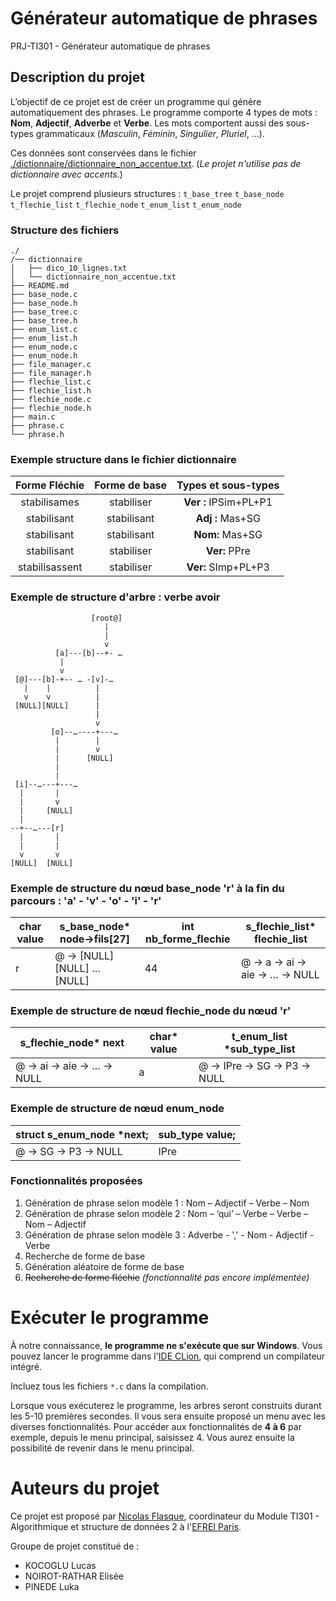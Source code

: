 # Générateur automatique de phrases
PRJ-TI301 - Générateur automatique de phrases

## Description du projet
L’objectif de ce projet est de créer un programme qui génère automatiquement des phrases.
Le programme comporte 4 types de mots : **Nom**, **Adjectif**, **Adverbe** et **Verbe**.
Les mots comportent aussi des sous-types grammaticaux (*Masculin*, *Féminin*, *Singulier*, *Pluriel*, …).

Ces données sont conservées dans le fichier [./dictionnaire/dictionnaire_non_accentue.txt](https://github.com/ItsLucas93/Projet-L2-S3/blob/main/dictionnaire/dictionnaire_non_accentue.txt).
(*Le projet n'utilise pas de dictionnaire avec accents.*)

Le projet comprend plusieurs structures : `t_base_tree` `t_base_node` `t_flechie_list` `t_flechie_node` `t_enum_list` `t_enum_node`

### Structure des fichiers

```
./
/── dictionnaire
│   ├── dico_10_lignes.txt
│   └── dictionnaire_non_accentue.txt
├── README.md
├── base_node.c
├── base_node.h
├── base_tree.c
├── base_tree.h
├── enum_list.c
├── enum_list.h
├── enum_node.c
├── enum_node.h
├── file_manager.c
├── file_manager.h
├── flechie_list.c
├── flechie_list.h
├── flechie_node.c
├── flechie_node.h
├── main.c
├── phrase.c
└── phrase.h
```

### Exemple structure dans le fichier dictionnaire
|  Forme Fléchie  | Forme de base |  Types et sous-types  |
|:---------------:|:-------------:|:---------------------:|
|  stabilisames	  |  stabiliser	  | **Ver :** IPSim+PL+P1 |
|  stabilisant	   | stabilisant	  |   **Adj :** Mas+SG    |
|  stabilisant	   | stabilisant	  |    **Nom:** Mas+SG    |
|  stabilisant	   |  stabiliser	  |     **Ver:** PPre     |
| stabilisassent	 |  stabiliser	  |  **Ver:** SImp+PL+P3  |

### Exemple de structure d'arbre : verbe avoir

```
                  [root@]
                     |
                     |
                     v
          [a]---[b]--+- …
           |
           v
 [@]---[b]-+-- … -[v]-…
   |    |          |
   v    v          |
 [NULL][NULL]      |
                   |
                   v
         [o]--…----+---…
          |        |
          |        v
          |      [NULL]
          |
          |
 [i]--…---+---…
  |       |
  |       v
  |     [NULL]
  |
--+--…---[r]    
  |       |
  |       |
  v       v
[NULL]  [NULL] 
```

### Exemple de structure du nœud base_node 'r' à la fin du parcours : 'a' - 'v' - 'o' - 'i' - 'r'

| char value | s_base_node* node->fils[27] | int nb_forme_flechie | s_flechie_list* flechie_list     |
|------------|-----------------------------|----------------------|----------------------------------|
| r          | @ -> [NULL] [NULL] … [NULL] | 44                   | @ -> a -> ai -> aie -> … -> NULL |

### Exemple de structure de nœud flechie_node du nœud 'r'

| s_flechie_node* next        | char* value | t_enum_list *sub_type_list    |
|-----------------------------|-------------|-------------------------------|
| @ -> ai -> aie -> … -> NULL | a           | @ -> IPre -> SG -> P3 -> NULL |


### Exemple de structure de nœud enum_node

| struct s_enum_node *next; | sub_type value; |
|---------------------------|-----------------|
| @ -> SG -> P3 -> NULL     | IPre            |

    
### Fonctionnalités proposées

1. Génération de phrase selon modèle 1 : Nom – Adjectif – Verbe – Nom
2. Génération de phrase selon modèle 2 : Nom – ‘qui’ – Verbe – Verbe – Nom – Adjectif
3. Génération de phrase selon modèle 3 : Adverbe - ',' - Nom - Adjectif - Verbe
4. Recherche de forme de base
5. Génération aléatoire de forme de base
6. ~~Recherche de forme fléchie~~ *(fonctionnalité pas encore implémentée)*
 
# Exécuter le programme

À notre connaissance, __le programme ne s'exécute que sur Windows__.
Vous pouvez lancer le programme dans l'[IDE CLion](https://www.jetbrains.com/fr-fr/clion/IDE), qui comprend un compilateur intégré.

Incluez tous les fichiers `*.c` dans la compilation.

Lorsque vous exécuterez le programme, les arbres seront construits durant les 5-10 premières secondes. Il vous sera ensuite proposé un menu avec les diverses fonctionnalités. Pour accéder aux fonctionnalités de **4 à 6** par exemple, depuis le menu principal, saisissez 4. Vous aurez ensuite la possibilité de revenir dans le menu principal.

# Auteurs du projet

Ce projet est proposé par [Nicolas Flasque](https://www.linkedin.com/in/nicolas-flasque-48b25610), coordinateur du Module TI301 - Algorithmique et structure de données 2 à l'[EFREI Paris](https://www.efrei.fr/).

Groupe de projet constitué de :

* KOCOGLU Lucas
* NOIROT-RATHAR Elisée
* PINEDE Luka
